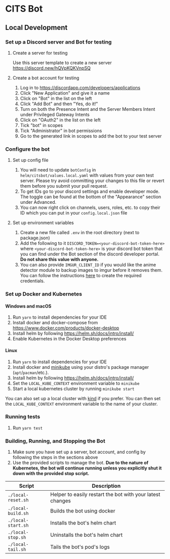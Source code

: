 # CITS Bot

## Local Development

### Set up a Discord server and Bot for testing

1. Create a server for testing

    Use this server template to create a new server https://discord.new/hQVpKQKVnpSQ

2. Create a bot account for testing

    1. Log in to https://discordapp.com/developers/applications
    2. Click "New Application" and give it a name
    3. Click on "Bot" in the list on the left
    4. Click "Add Bot" and then "Yes, do it!"
    5. Turn on both the Presence Intent and the Server Members Intent under Privileged Gateway Intents
    6. Click on "OAuth2" in the list on the left
    7. Tick "bot" in scopes
    8. Tick "Administrator" in bot permissions
    9. Go to the generated link in scopes to add the bot to your test server

### Configure the bot

1. Set up config file

    1. You will need to update `botConfig` in `helm/citsbot/values.local.yaml` with values from your own test server. Please try avoid committing your changes to this file or revert them before you submit your pull request.
    2. To get IDs go to your discord settings and enable developer mode. The toggle can be found at the bottom of the "Appearance" section under Advanced.
    3. You can now right click on channels, users, roles, etc. to copy their ID which you can put in your `config.local.json` file

2. Set up environment variables

    1. Create a new file called `.env` in the root directory (next to package.json)
    2. Add the following to it `DISCORD_TOKEN=<your-discord-bot-token-here>` where `<your-discord-bot-token-here>` is your discord bot token that you can find under the Bot section of the discord developer portal. **Do not share this value with anyone.**
    3. You can also provide `IMGUR_CLIENT_ID` if you would like the anime detector module to backup images to imgur before it removes them. You can follow the instructions [here](https://api.imgur.com/oauth2/addclient) to create the required credentials.

### Set up Docker and Kubernetes

#### Windows and macOS

1. Run `yarn` to install dependencies for your IDE
2. Install docker and docker-compose from https://www.docker.com/products/docker-desktop
3. Install helm by following https://helm.sh/docs/intro/install/
4. Enable Kubernetes in the Docker Desktop preferences

#### Linux

1. Run `yarn` to install dependencies for your IDE
2. Install docker and [minikube](https://minikube.sigs.k8s.io/docs/) using your distro's package manager (`apt`/`pacman`/etc.).
3. Install helm by following https://helm.sh/docs/intro/install/
4. Set the `LOCAL_KUBE_CONTEXT` environment variable to `minikube`
5. Start a local kubernetes cluster by running `minikube start`

You can also set up a local cluster with [kind](https://kind.sigs.k8s.io/docs/user/quick-start/) if you prefer. You can then set the `LOCAL_KUBE_CONTEXT` environment variable to the name of your cluster.

### Running tests

1. Run `yarn test`

### Building, Running, and Stopping the Bot

1. Make sure you have set up a server, bot account, and config by following the steps in the sections above
2. Use the provided scripts to manage the bot. **Due to the nature of Kubernetes, the bot will continue running unless you explicitly shut it down with the provided stop script.** 

Script | Description
--- | ---
`./local-reset.sh` | Helper to easily restart the bot with your latest changes
`./local-build.sh` | Builds the bot using docker
`./local-start.sh` | Installs the bot's helm chart
`./local-stop.sh` | Uninstalls the bot's helm chart
`./local-tail.sh` | Tails the bot's pod's logs
